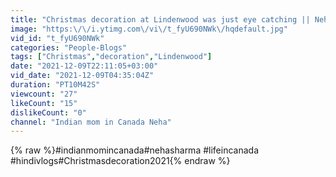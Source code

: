 ```yaml
---
title: "Christmas decoration at Lindenwood was just eye catching || NehaSharma"
image: "https:\/\/i.ytimg.com\/vi\/t_fyU690NWk\/hqdefault.jpg"
vid_id: "t_fyU690NWk"
categories: "People-Blogs"
tags: ["Christmas","decoration","Lindenwood"]
date: "2021-12-09T22:11:05+03:00"
vid_date: "2021-12-09T04:35:04Z"
duration: "PT10M42S"
viewcount: "27"
likeCount: "15"
dislikeCount: "0"
channel: "Indian mom in Canada Neha"
---
```

{% raw %}#indianmomincanada#nehasharma #lifeincanada #hindivlogs#Christmasdecoration2021{% endraw %}
